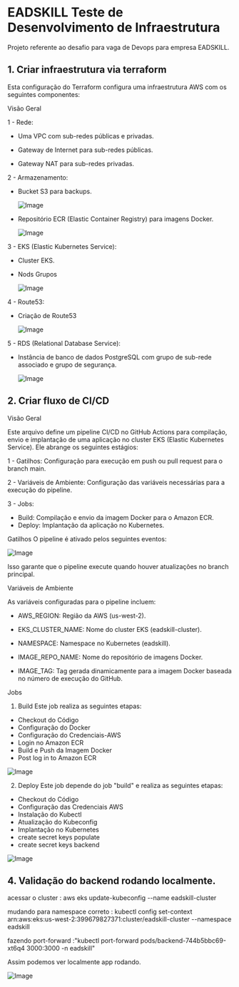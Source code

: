 # EADSKILL Teste de Desenvolvimento de Infraestrutura
Projeto referente ao desafio para vaga de Devops para empresa EADSKILL.


## 1. Criar infraestrutura via terraform

Esta configuração do Terraform configura uma infraestrutura AWS com os seguintes componentes:

Visão Geral

1 - Rede:

 - Uma VPC com sub-redes públicas e privadas.

 - Gateway de Internet para sub-redes públicas.

 - Gateway NAT para sub-redes privadas.

2 - Armazenamento:

 - Bucket S3 para backups.

   ![Image](https://github.com/user-attachments/assets/3768e789-72c4-4166-acce-9d54c64bdcdc)

 - Repositório ECR (Elastic Container Registry) para imagens Docker.

   ![Image](https://github.com/user-attachments/assets/ada8759a-9ec4-4202-a386-e082377fbe72)

3 - EKS (Elastic Kubernetes Service):

 - Cluster EKS.

 - Nods Grupos
   
   ![Image](https://github.com/user-attachments/assets/c363ef11-29f6-4290-8f7b-e21a6c3be9fe)

4 - Route53:
  
  - Criação de Route53

    ![Image](https://github.com/user-attachments/assets/8bad22dd-bf67-44de-8931-b7e3d1d19217)

5 - RDS (Relational Database Service):

 - Instância de banco de dados PostgreSQL com grupo de sub-rede associado e grupo de segurança.

   ![Image](https://github.com/user-attachments/assets/f60195c3-e839-4353-bba7-2765efe8d4f7)


## 2. Criar fluxo de CI/CD

Visão Geral

Este arquivo define um pipeline CI/CD no GitHub Actions para compilação, envio e implantação de uma aplicação no cluster EKS (Elastic Kubernetes Service). Ele abrange os seguintes estágios:

1 - Gatilhos: Configuração para execução em push ou pull request para o branch main.

2 - Variáveis de Ambiente: Configuração das variáveis necessárias para a execução do pipeline.

3 - Jobs:
 - Build: Compilação e envio da imagem Docker para o Amazon ECR.
 - Deploy: Implantação da aplicação no Kubernetes.

 Gatilhos
O pipeline é ativado pelos seguintes eventos:

![Image](https://github.com/user-attachments/assets/6b829786-0813-4225-b243-8294e3654978)

Isso garante que o pipeline execute quando houver atualizações no branch principal.

Variáveis de Ambiente

As variáveis configuradas para o pipeline incluem:

 - AWS_REGION: Região da AWS (us-west-2).

 - EKS_CLUSTER_NAME: Nome do cluster EKS (eadskill-cluster).

 - NAMESPACE: Namespace no Kubernetes (eadskill).

 - IMAGE_REPO_NAME: Nome do repositório de imagens Docker.

 - IMAGE_TAG: Tag gerada dinamicamente para a imagem Docker baseada no número de execução do GitHub.

Jobs

1. Build
Este job realiza as seguintes etapas:

 - Checkout do Código
 - Configuração do Docker
 - Configuração do Credenciais-AWS
 - Login no Amazon ECR
 - Build e Push da Imagem Docker
 - Post log in to Amazon ECR

 ![Image](https://github.com/user-attachments/assets/e12c2e49-0d50-4fe8-9a05-47b2a3a0eab7) 

2. Deploy
Este job depende do job "build" e realiza as seguintes etapas:

 - Checkout do Código
 - Configuração das Credenciais AWS
 - Instalação do Kubectl
 - Atualização do Kubeconfig
 - Implantação no Kubernetes
 - create secret keys populate
 - create secret keys backend


 ![Image](https://github.com/user-attachments/assets/c2a88cf6-c7b0-40de-af0d-87b1aaaa9845)


## 4. Validação do backend rodando localmente.

acessar o cluster : aws eks update-kubeconfig --name eadskill-cluster

mudando para namespace correto : kubectl config set-context arn:aws:eks:us-west-2:399679827371:cluster/eadskill-cluster --namespace eadskill  

fazendo port-forward :"kubectl port-forward pods/backend-744b5bbc69-xt6q4 3000:3000 -n eadskill"

Assim podemos ver localmente app rodando.

 ![Image](https://github.com/user-attachments/assets/37458942-addf-43e6-a9e3-e793dcb695e5)










